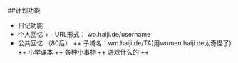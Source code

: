##计划功能
+ 日记功能
+ 个人回忆
++ URL形式： wo.haiji.de/username
+ 公共回忆 （80后）
++ 子域名：wm.haiji.de/TA(用women.haiji.de太奇怪了)
++ 小学课本
++ 各种小事物
++ 游戏什么的
++ 
